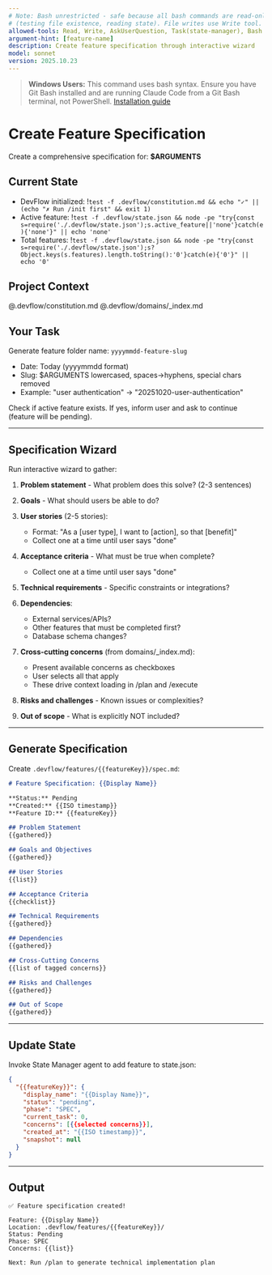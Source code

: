 ```yaml
---
# Note: Bash unrestricted - safe because all bash commands are read-only checks
# (testing file existence, reading state). File writes use Write tool.
allowed-tools: Read, Write, AskUserQuestion, Task(state-manager), Bash
argument-hint: [feature-name]
description: Create feature specification through interactive wizard
model: sonnet
version: 2025.10.23
---
```


> **Windows Users:** This command uses bash syntax. Ensure you have Git Bash installed and are running Claude Code from a Git Bash terminal, not PowerShell. [Installation guide](https://github.com/mathewtaylor/devflow#requirements)

# Create Feature Specification

Create a comprehensive specification for: **$ARGUMENTS**

## Current State

- DevFlow initialized: !`test -f .devflow/constitution.md && echo "✓" || (echo "✗ Run /init first" && exit 1)`
- Active feature: !`test -f .devflow/state.json && node -pe "try{const s=require('./.devflow/state.json');s.active_feature||'none'}catch(e){'none'}" || echo 'none'`
- Total features: !`test -f .devflow/state.json && node -pe "try{const s=require('./.devflow/state.json');s?Object.keys(s.features).length.toString():'0'}catch(e){'0'}" || echo '0'`

## Project Context

@.devflow/constitution.md
@.devflow/domains/_index.md

## Your Task

Generate feature folder name: `yyyymmdd-feature-slug`
- Date: Today (yyyymmdd format)
- Slug: $ARGUMENTS lowercased, spaces→hyphens, special chars removed
- Example: "user authentication" → "20251020-user-authentication"

Check if active feature exists. If yes, inform user and ask to continue (feature will be pending).

---

## Specification Wizard

Run interactive wizard to gather:

1. **Problem statement** - What problem does this solve? (2-3 sentences)

2. **Goals** - What should users be able to do?

3. **User stories** (2-5 stories):
   - Format: "As a [user type], I want to [action], so that [benefit]"
   - Collect one at a time until user says "done"

4. **Acceptance criteria** - What must be true when complete?
   - Collect one at a time until user says "done"

5. **Technical requirements** - Specific constraints or integrations?

6. **Dependencies**:
   - External services/APIs?
   - Other features that must be completed first?
   - Database schema changes?

7. **Cross-cutting concerns** (from domains/_index.md):
   - Present available concerns as checkboxes
   - User selects all that apply
   - These drive context loading in /plan and /execute

8. **Risks and challenges** - Known issues or complexities?

9. **Out of scope** - What is explicitly NOT included?

---

## Generate Specification

Create `.devflow/features/{{featureKey}}/spec.md`:

```markdown
# Feature Specification: {{Display Name}}

**Status:** Pending
**Created:** {{ISO timestamp}}
**Feature ID:** {{featureKey}}

## Problem Statement
{{gathered}}

## Goals and Objectives
{{gathered}}

## User Stories
{{list}}

## Acceptance Criteria
{{checklist}}

## Technical Requirements
{{gathered}}

## Dependencies
{{gathered}}

## Cross-Cutting Concerns
{{list of tagged concerns}}

## Risks and Challenges
{{gathered}}

## Out of Scope
{{gathered}}
```

---

## Update State

Invoke State Manager agent to add feature to state.json:
```json
{
  "{{featureKey}}": {
    "display_name": "{{Display Name}}",
    "status": "pending",
    "phase": "SPEC",
    "current_task": 0,
    "concerns": [{{selected concerns}}],
    "created_at": "{{ISO timestamp}}",
    "snapshot": null
  }
}
```

---

## Output

```
✅ Feature specification created!

Feature: {{Display Name}}
Location: .devflow/features/{{featureKey}}/
Status: Pending
Phase: SPEC
Concerns: {{list}}

Next: Run /plan to generate technical implementation plan
```
